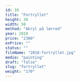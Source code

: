 ```yaml
---
id: 16
title: "Fortryllet"
height: 30
width: 50
method: "Akryl på lærred"
year: 2018
price: "2300"
exPrice: ""
status: ""
fileName: "2018-fortryllet.jpg"
medie: "painting"
draft: "false"
slug: "fortryllet"
weight: "170"
---
```

